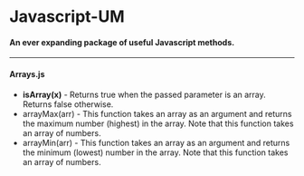 # Javascript-UM
#### An ever expanding package of useful Javascript methods.
-------------------------------------------------------------------------------------

#### Arrays.js
  - **isArray(x)** - Returns true when the passed parameter is an array. Returns false otherwise.
  - arrayMax(arr) - This function takes an array as an argument and returns the maximum number (highest) in the array. Note that this function takes an array of numbers.
  - arrayMin(arr) - This function takes an array as an argument and returns the minimum (lowest) number in the array. Note that this function takes an array of numbers.
